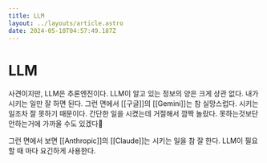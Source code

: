 ```yaml
---
title: LLM
layout: ../layouts/article.astro
date: 2024-05-18T04:57:49.187Z
---
```


# LLM

사견이지만, LLM은 추론엔진이다. LLM이 알고 있는 정보의 양은 크게 상관 없다. 내가 시키는 일만 잘 하면 된다. 그런 면에서 [[구글]]의 [[Gemini]]는 참 실망스럽다. 시키는 일조차 잘 못하기 때문이다. 간단한 일을 시켰는데 거절해서 깜짝 놀랐다. 못하는것보단 안하는거에 가까울 수도 있겠다🥲

그런 면에서 보면 [[Anthropic]]의 [[Claude]]는 시키는 일을 참 잘 한다. LLM이 필요할 때 마다 요긴하게 사용한다.

